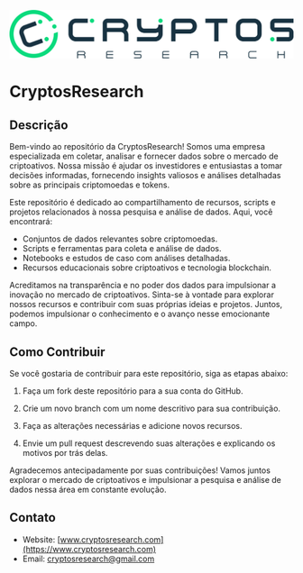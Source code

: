 ![Descrição da imagem](logo.png)

# CryptosResearch

## Descrição

Bem-vindo ao repositório da CryptosResearch! Somos uma empresa especializada em coletar, analisar e fornecer dados sobre o mercado de criptoativos. Nossa missão é ajudar os investidores e entusiastas a tomar decisões informadas, fornecendo insights valiosos e análises detalhadas sobre as principais criptomoedas e tokens.

Este repositório é dedicado ao compartilhamento de recursos, scripts e projetos relacionados à nossa pesquisa e análise de dados. Aqui, você encontrará:

- Conjuntos de dados relevantes sobre criptomoedas.
- Scripts e ferramentas para coleta e análise de dados.
- Notebooks e estudos de caso com análises detalhadas.
- Recursos educacionais sobre criptoativos e tecnologia blockchain.

Acreditamos na transparência e no poder dos dados para impulsionar a inovação no mercado de criptoativos. Sinta-se à vontade para explorar nossos recursos e contribuir com suas próprias ideias e projetos. Juntos, podemos impulsionar o conhecimento e o avanço nesse emocionante campo.

## Como Contribuir

Se você gostaria de contribuir para este repositório, siga as etapas abaixo:

1. Faça um fork deste repositório para a sua conta do GitHub.

2. Crie um novo branch com um nome descritivo para sua contribuição.

3. Faça as alterações necessárias e adicione novos recursos.

4. Envie um pull request descrevendo suas alterações e explicando os motivos por trás delas.

Agradecemos antecipadamente por suas contribuições! Vamos juntos explorar o mercado de criptoativos e impulsionar a pesquisa e análise de dados nessa área em constante evolução.

## Contato

- Website: [www.cryptosresearch.com](https://www.cryptosresearch.com)
- Email: cryptosresearch@gmail.com
